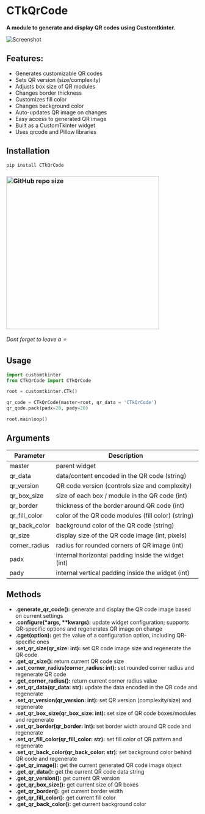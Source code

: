 # CTkQrCode

**A module to generate and display QR codes using Customtkinter.**

![Screenshot](https://github.com/user-attachments/assets/895a3b61-8083-47f7-8e5d-1252d890440e)

## Features:
- Generates customizable QR codes
- Sets QR version (size/complexity)
- Adjusts box size of QR modules
- Changes border thickness
- Customizes fill color
- Changes background color
- Auto-updates QR image on changes
- Easy access to generated QR image
- Built as a CustomTkinter widget
- Uses qrcode and Pillow libraries
  
## Installation
```
pip install CTkQrCode
```

### [<img alt="GitHub repo size" src="https://img.shields.io/github/repo-size/hu-matin/CTkQrCode?&color=white&label=Download%20Source%20Code&logo=Python&logoColor=yellow&style=for-the-badge"  width="400">](https://github.com/hu-matin/CTkQrCode/archive/refs/heads/main.zip)

_Dont forget to leave a ⭐_

## Usage
```python
import customtkinter
from CTkQrCode import CTkQrCode

root = customtkinter.CTk()

qr_code = CTkQrCode(master=root, qr_data = 'CTkQrCode')
qr_qode.pack(padx=20, pady=20)

root.mainloop()
```
## Arguments


| Parameter       | Description                                            |
| --------------- | ------------------------------------------------------ |
| master          | parent widget                                          |
| qr_data        | data/content encoded in the QR code (string)         |
| qr_version     | QR code version (controls size and complexity)       |
| qr_box_size   | size of each box / module in the QR code (int)         |
| qr_border      | thickness of the border around QR code (int)         |
| qr_fill_color | color of the QR code modules (fill color) (string) |
| qr_back_color | background color of the QR code (string)             |
| qr_size        | display size of the QR code image (int, pixels)      |
| corner_radius  | radius for rounded corners of QR image (int)         |
| padx            | internal horizontal padding inside the widget (int)  |
| pady            | internal vertical padding inside the widget (int)    |




## Methods
- **.generate_qr_code():** generate and display the QR code image based on current settings  
- <b>.configure(*args, **kwargs):</b> update widget configuration; supports QR-specific options and regenerates QR image on change  
- **.cget(option):** get the value of a configuration option, including QR-specific ones  
- **.set_qr_size(qr_size: int):** set QR code image size and regenerate the QR code
- **.get_qr_size():** return current QR code size
- **.set_corner_radius(corner_radius: int):** set rounded corner radius and regenerate QR code
- **.get_corner_radius():** return current corner radius value
- **.set_qr_data(qr_data: str):** update the data encoded in the QR code and regenerate
- **.set_qr_version(qr_version: int):** set QR version (complexity/size) and regenerate
- **.set_qr_box_size(qr_box_size: int):** set size of QR code boxes/modules and regenerate
- **.set_qr_border(qr_border: int):** set border width around QR code and regenerate
- **.set_qr_fill_color(qr_fill_color: str):** set fill color of QR pattern and regenerate
- **.set_qr_back_color(qr_back_color: str):** set background color behind QR code and regenerate
- **.get_qr_image():** get the current generated QR code image object
- **.get_qr_data():** get the current QR code data string
- **.get_qr_version():** get current QR version
- **.get_qr_box_size():** get current size of QR boxes
- **.get_qr_border():** get current border width
- **.get_qr_fill_color():** get current fill color
- **.get_qr_back_color():** get current background color
